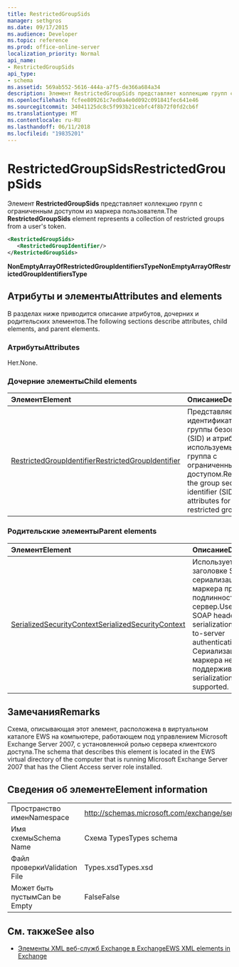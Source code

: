 ```yaml
---
title: RestrictedGroupSids
manager: sethgros
ms.date: 09/17/2015
ms.audience: Developer
ms.topic: reference
ms.prod: office-online-server
localization_priority: Normal
api_name:
- RestrictedGroupSids
api_type:
- schema
ms.assetid: 569ab552-5616-444a-a7f5-de366a684a34
description: Элемент RestrictedGroupSids представляет коллекцию групп с ограниченным доступом из маркера пользователя.
ms.openlocfilehash: fcfee809261c7ed0a4e0d092c091841fec641e46
ms.sourcegitcommit: 34041125dc8c5f993b21cebfc4f8b72f0fd2cb6f
ms.translationtype: MT
ms.contentlocale: ru-RU
ms.lasthandoff: 06/11/2018
ms.locfileid: "19835201"
---
```

# <a name="restrictedgroupsids"></a><span data-ttu-id="f1126-103">RestrictedGroupSids</span><span class="sxs-lookup"><span data-stu-id="f1126-103">RestrictedGroupSids</span></span>

<span data-ttu-id="f1126-104">Элемент **RestrictedGroupSids** представляет коллекцию групп с ограниченным доступом из маркера пользователя.</span><span class="sxs-lookup"><span data-stu-id="f1126-104">The **RestrictedGroupSids** element represents a collection of restricted groups from a user's token.</span></span> 
  
```xml
<RestrictedGroupSids>
   <RestrictedGroupIdentifier/>
</RestrictedGroupSids>
```

 <span data-ttu-id="f1126-105">**NonEmptyArrayOfRestrictedGroupIdentifiersType**</span><span class="sxs-lookup"><span data-stu-id="f1126-105">**NonEmptyArrayOfRestrictedGroupIdentifiersType**</span></span>
## <a name="attributes-and-elements"></a><span data-ttu-id="f1126-106">Атрибуты и элементы</span><span class="sxs-lookup"><span data-stu-id="f1126-106">Attributes and elements</span></span>

<span data-ttu-id="f1126-107">В разделах ниже приводится описание атрибутов, дочерних и родительских элементов.</span><span class="sxs-lookup"><span data-stu-id="f1126-107">The following sections describe attributes, child elements, and parent elements.</span></span>
  
### <a name="attributes"></a><span data-ttu-id="f1126-108">Атрибуты</span><span class="sxs-lookup"><span data-stu-id="f1126-108">Attributes</span></span>

<span data-ttu-id="f1126-109">Нет.</span><span class="sxs-lookup"><span data-stu-id="f1126-109">None.</span></span>
  
### <a name="child-elements"></a><span data-ttu-id="f1126-110">Дочерние элементы</span><span class="sxs-lookup"><span data-stu-id="f1126-110">Child elements</span></span>

|<span data-ttu-id="f1126-111">**Элемент**</span><span class="sxs-lookup"><span data-stu-id="f1126-111">**Element**</span></span>|<span data-ttu-id="f1126-112">**Описание**</span><span class="sxs-lookup"><span data-stu-id="f1126-112">**Description**</span></span>|
|:-----|:-----|
|[<span data-ttu-id="f1126-113">RestrictedGroupIdentifier</span><span class="sxs-lookup"><span data-stu-id="f1126-113">RestrictedGroupIdentifier</span></span>](restrictedgroupidentifier.md) <br/> |<span data-ttu-id="f1126-114">Представляет идентификатор группы безопасности (SID) и атрибуты, используемые для группа с ограниченным доступом.</span><span class="sxs-lookup"><span data-stu-id="f1126-114">Represents the group security identifier (SID) and attributes for a restricted group.</span></span>  <br/> |
   
### <a name="parent-elements"></a><span data-ttu-id="f1126-115">Родительские элементы</span><span class="sxs-lookup"><span data-stu-id="f1126-115">Parent elements</span></span>

|<span data-ttu-id="f1126-116">**Элемент**</span><span class="sxs-lookup"><span data-stu-id="f1126-116">**Element**</span></span>|<span data-ttu-id="f1126-117">**Описание**</span><span class="sxs-lookup"><span data-stu-id="f1126-117">**Description**</span></span>|
|:-----|:-----|
|[<span data-ttu-id="f1126-118">SerializedSecurityContext</span><span class="sxs-lookup"><span data-stu-id="f1126-118">SerializedSecurityContext</span></span>](serializedsecuritycontext.md) <br/> |<span data-ttu-id="f1126-119">Используется в заголовке SOAP для сериализации маркера проверки подлинности сервер сервер.</span><span class="sxs-lookup"><span data-stu-id="f1126-119">Used in the SOAP header for token serialization in server- to-server authentication.</span></span> <span data-ttu-id="f1126-120">Сериализация маркера не поддерживается.</span><span class="sxs-lookup"><span data-stu-id="f1126-120">Token serialization is not supported.</span></span>  <br/> |
   
## <a name="remarks"></a><span data-ttu-id="f1126-121">Замечания</span><span class="sxs-lookup"><span data-stu-id="f1126-121">Remarks</span></span>

<span data-ttu-id="f1126-122">Схема, описывающая этот элемент, расположена в виртуальном каталоге EWS на компьютере, работающем под управлением Microsoft Exchange Server 2007, с установленной ролью сервера клиентского доступа.</span><span class="sxs-lookup"><span data-stu-id="f1126-122">The schema that describes this element is located in the EWS virtual directory of the computer that is running Microsoft Exchange Server 2007 that has the Client Access server role installed.</span></span>
  
## <a name="element-information"></a><span data-ttu-id="f1126-123">Сведения об элементе</span><span class="sxs-lookup"><span data-stu-id="f1126-123">Element information</span></span>

|||
|:-----|:-----|
|<span data-ttu-id="f1126-124">Пространство имен</span><span class="sxs-lookup"><span data-stu-id="f1126-124">Namespace</span></span>  <br/> |http://schemas.microsoft.com/exchange/services/2006/types  <br/> |
|<span data-ttu-id="f1126-125">Имя схемы</span><span class="sxs-lookup"><span data-stu-id="f1126-125">Schema Name</span></span>  <br/> |<span data-ttu-id="f1126-126">Схема Types</span><span class="sxs-lookup"><span data-stu-id="f1126-126">Types schema</span></span>  <br/> |
|<span data-ttu-id="f1126-127">Файл проверки</span><span class="sxs-lookup"><span data-stu-id="f1126-127">Validation File</span></span>  <br/> |<span data-ttu-id="f1126-128">Types.xsd</span><span class="sxs-lookup"><span data-stu-id="f1126-128">Types.xsd</span></span>  <br/> |
|<span data-ttu-id="f1126-129">Может быть пустым</span><span class="sxs-lookup"><span data-stu-id="f1126-129">Can be Empty</span></span>  <br/> |<span data-ttu-id="f1126-130">False</span><span class="sxs-lookup"><span data-stu-id="f1126-130">False</span></span>  <br/> |
   
## <a name="see-also"></a><span data-ttu-id="f1126-131">См. также</span><span class="sxs-lookup"><span data-stu-id="f1126-131">See also</span></span>



- [<span data-ttu-id="f1126-132">Элементы XML веб-служб Exchange в Exchange</span><span class="sxs-lookup"><span data-stu-id="f1126-132">EWS XML elements in Exchange</span></span>](ews-xml-elements-in-exchange.md)

